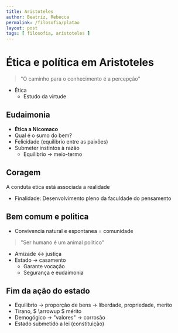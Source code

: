 ```yaml
---
title: Aristoteles
author: Beatriz, Rebecca
permalink: /filosofia/platao
layout: post
tags: [ filosofia, aristoteles ]
---
```


# Ética e política em Aristoteles

> "O caminho para o conhecimento é a percepção"

- Ética
  - Estudo da virtude

## Eudaimonia
- **Ética a Nicomaco**
- Qual é o sumo do bem?
- Felicidade (equilibrio entre as paixões)
- Submeter instintos à razão
  - Equilibrio -> meio-termo

## Coragem
A conduta etica está associada a realidade

- Finalidade: Desenvolvimento pleno da faculdade do pensamento

## Bem comum e politica
- Convivencia natural e espontanea = comunidade

> "Ser humano é um animal politico"

- Amizade <-> justiça
- Estado -> casamento
  - Garante vocação
  - Segurança e eudaimonia

## Fim da ação do estado
- Equilibrio -> proporção de bens -> liberdade, propriedade, merito
- Tirano, $ \arrowup $ mérito
- Demogógico -> "valores" -> corrosão
- Estado submetido a lei (constituição)

